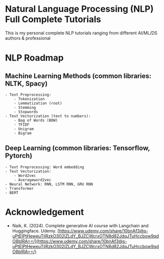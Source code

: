 # Natural Language Processing (NLP) Full Complete Tutorials
This is my personal complete NLP tutorials ranging from different AI/ML/DS authors & professional

# NLP Roadmap
## Machine Learning Methods (common libraries: NLTK, Spacy)
    - Text Preprocessing:
        - Tokenization
        - Lemmatization (root)
        - Stemming
        - Stopwords
    - Text Vectorization (text to numbers):
        - Bag of Words (BOW)
        - TFIDF
        - Unigram
        - Bigram

## Deep Learning (common libraries: Tensorflow, Pytorch)
    - Text Preprocessing: Word embedding
    - Text Vectorization:
        - Word2vec
        - Averageword2vec
    - Neural Network: RNN, LSTM RNN, GRU RNN
    - Transformer
    - BERT

# Acknowledgement
- Naik, K. (2024). Complete generative AI course with Langchain and Huggingface. Udemy. [https://www.udemy.com/share/10bnAf3@s-uPtElPtHeweuTjlRzkO302lZLdY_BJZCWcrxOTN8d82JdqJTuHccbow9qdO8bIRA==/](https://www.udemy.com/share/10bnAf3@s-uPtElPtHeweuTjlRzkO302lZLdY_BJZCWcrxOTN8d82JdqJTuHccbow9qdO8bIRA==/)
